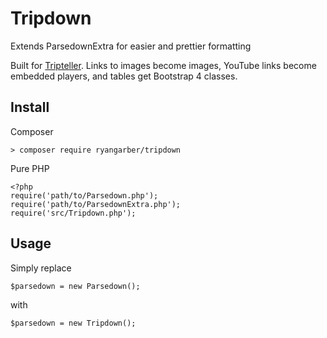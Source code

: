 # Tripdown
Extends ParsedownExtra for easier and prettier formatting

Built for [Tripteller](https://tripteller.co). Links to images become images, YouTube links become embedded players, and tables get Bootstrap 4 classes.

## Install
Composer

    > composer require ryangarber/tripdown
    
Pure PHP

    <?php
    require('path/to/Parsedown.php');
    require('path/to/ParsedownExtra.php');
    require('src/Tripdown.php');
    
    
## Usage
Simply replace

    $parsedown = new Parsedown();

with

    $parsedown = new Tripdown();
